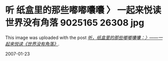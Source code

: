 # 听 纸盒里的那些嘟嘟囔囔 〉 一起来悦读 世界没有角落 9025165 26308 jpg

This image was uploaded with the post <a href="/node/1119"><em>听，纸盒里的那些嘟嘟囔囔：〉——一起来悦读《世界没有角落》</em></a>.

2007-01-23